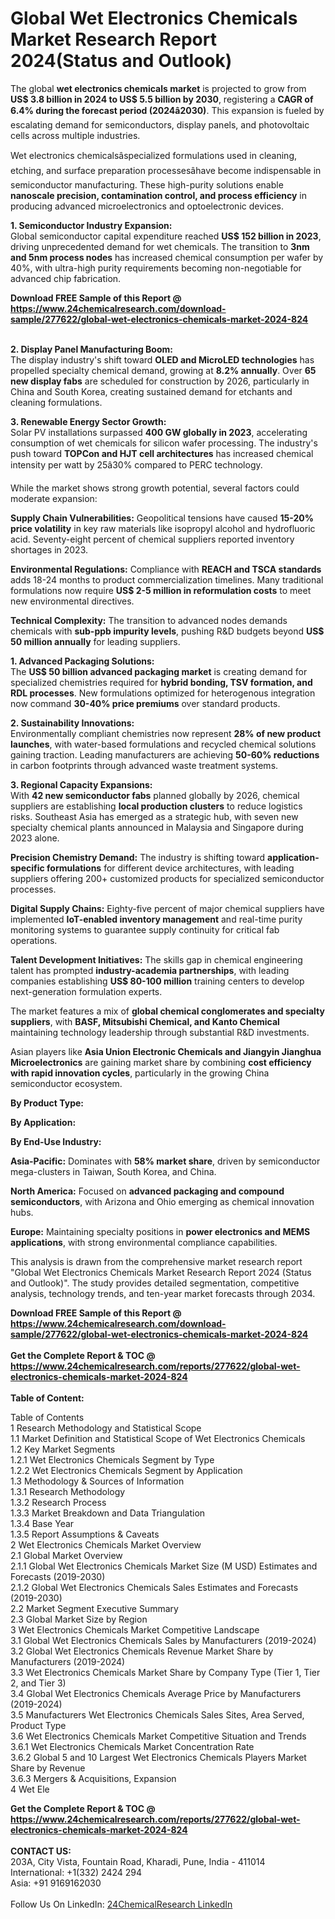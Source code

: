 <h1>Global Wet Electronics Chemicals Market Research Report 2024(Status and Outlook)</h1><p>The global <strong>wet electronics chemicals market</strong> is projected to grow from <strong>US$ 3.8 billion in 2024 to US$ 5.5 billion by 2030</strong>, registering a <strong>CAGR of 6.4% during the forecast period (2024â2030)</strong>. This expansion is fueled by escalating demand for semiconductors, display panels, and photovoltaic cells across multiple industries.</p><p>Wet electronics chemicalsâspecialized formulations used in cleaning, etching, and surface preparation processesâhave become indispensable in semiconductor manufacturing. These high-purity solutions enable <strong>nanoscale precision, contamination control, and process efficiency</strong> in producing advanced microelectronics and optoelectronic devices.</p><p><strong>1. Semiconductor Industry Expansion:</strong><br>
Global semiconductor capital expenditure reached <strong>US$ 152 billion in 2023</strong>, driving unprecedented demand for wet chemicals. The transition to <strong>3nm and 5nm process nodes</strong> has increased chemical consumption per wafer by 40%, with ultra-high purity requirements becoming non-negotiable for advanced chip fabrication.</p><div><b>Download FREE Sample of this Report @ 
            <a href="https://www.24chemicalresearch.com/download-sample/277622/global-wet-electronics-chemicals-market-2024-824">
            https://www.24chemicalresearch.com/download-sample/277622/global-wet-electronics-chemicals-market-2024-824</a></b></div><br><p><strong>2. Display Panel Manufacturing Boom:</strong><br>
The display industry's shift toward <strong>OLED and MicroLED technologies</strong> has propelled specialty chemical demand, growing at <strong>8.2% annually</strong>. Over <strong>65 new display fabs</strong> are scheduled for construction by 2026, particularly in China and South Korea, creating sustained demand for etchants and cleaning formulations.</p><p><strong>3. Renewable Energy Sector Growth:</strong><br>
Solar PV installations surpassed <strong>400 GW globally in 2023</strong>, accelerating consumption of wet chemicals for silicon wafer processing. The industry's push toward <strong>TOPCon and HJT cell architectures</strong> has increased chemical intensity per watt by 25â30% compared to PERC technology.</p><p>While the market shows strong growth potential, several factors could moderate expansion:</p><p><strong>Supply Chain Vulnerabilities:</strong> Geopolitical tensions have caused <strong>15-20% price volatility</strong> in key raw materials like isopropyl alcohol and hydrofluoric acid. Seventy-eight percent of chemical suppliers reported inventory shortages in 2023.</p><p><strong>Environmental Regulations:</strong> Compliance with <strong>REACH and TSCA standards</strong> adds 18-24 months to product commercialization timelines. Many traditional formulations now require <strong>US$ 2-5 million in reformulation costs</strong> to meet new environmental directives.</p><p><strong>Technical Complexity:</strong> The transition to advanced nodes demands chemicals with <strong>sub-ppb impurity levels</strong>, pushing R&amp;D budgets beyond <strong>US$ 50 million annually</strong> for leading suppliers.</p><p><strong>1. Advanced Packaging Solutions:</strong><br>
The <strong>US$ 50 billion advanced packaging market</strong> is creating demand for specialized chemistries required for <strong>hybrid bonding, TSV formation, and RDL processes</strong>. New formulations optimized for heterogenous integration now command <strong>30-40% price premiums</strong> over standard products.</p><p><strong>2. Sustainability Innovations:</strong><br>
Environmentally compliant chemistries now represent <strong>28% of new product launches</strong>, with water-based formulations and recycled chemical solutions gaining traction. Leading manufacturers are achieving <strong>50-60% reductions</strong> in carbon footprints through advanced waste treatment systems.</p><p><strong>3. Regional Capacity Expansions:</strong><br>
With <strong>42 new semiconductor fabs</strong> planned globally by 2026, chemical suppliers are establishing <strong>local production clusters</strong> to reduce logistics risks. Southeast Asia has emerged as a strategic hub, with seven new specialty chemical plants announced in Malaysia and Singapore during 2023 alone.</p><p><strong>Precision Chemistry Demand:</strong> The industry is shifting toward <strong>application-specific formulations</strong> for different device architectures, with leading suppliers offering 200+ customized products for specialized semiconductor processes.</p><p><strong>Digital Supply Chains:</strong> Eighty-five percent of major chemical suppliers have implemented <strong>IoT-enabled inventory management</strong> and real-time purity monitoring systems to guarantee supply continuity for critical fab operations.</p><p><strong>Talent Development Initiatives:</strong> The skills gap in chemical engineering talent has prompted <strong>industry-academia partnerships</strong>, with leading companies establishing <strong>US$ 80-100 million</strong> training centers to develop next-generation formulation experts.</p><p>The market features a mix of <strong>global chemical conglomerates and specialty suppliers</strong>, with <strong>BASF, Mitsubishi Chemical, and Kanto Chemical</strong> maintaining technology leadership through substantial R&amp;D investments.</p><p>Asian players like <strong>Asia Union Electronic Chemicals and Jiangyin Jianghua Microelectronics</strong> are gaining market share by combining <strong>cost efficiency with rapid innovation cycles</strong>, particularly in the growing China semiconductor ecosystem.</p><p><strong>By Product Type:</strong></p><p><strong>By Application:</strong></p><p><strong>By End-Use Industry:</strong></p><p><strong>Asia-Pacific:</strong> Dominates with <strong>58% market share</strong>, driven by semiconductor mega-clusters in Taiwan, South Korea, and China.</p><p><strong>North America:</strong> Focused on <strong>advanced packaging and compound semiconductors</strong>, with Arizona and Ohio emerging as chemical innovation hubs.</p><p><strong>Europe:</strong> Maintaining specialty positions in <strong>power electronics and MEMS applications</strong>, with strong environmental compliance capabilities.</p><p>This analysis is drawn from the comprehensive market research report "Global Wet Electronics Chemicals Market Research Report 2024 (Status and Outlook)". The study provides detailed segmentation, competitive analysis, technology trends, and ten-year market forecasts through 2034.</p><div><b>Download FREE Sample of this Report @ 
            <a href="https://www.24chemicalresearch.com/download-sample/277622/global-wet-electronics-chemicals-market-2024-824">
            https://www.24chemicalresearch.com/download-sample/277622/global-wet-electronics-chemicals-market-2024-824</a></b></div><br><div><b>Get the Complete Report & TOC @ 
            <a href="https://www.24chemicalresearch.com/reports/277622/global-wet-electronics-chemicals-market-2024-824">
            https://www.24chemicalresearch.com/reports/277622/global-wet-electronics-chemicals-market-2024-824</a></b></div><br>
            <b>Table of Content:</b><p>Table of Contents<br />
1 Research Methodology and Statistical Scope<br />
1.1 Market Definition and Statistical Scope of Wet Electronics Chemicals<br />
1.2 Key Market Segments<br />
1.2.1 Wet Electronics Chemicals Segment by Type<br />
1.2.2 Wet Electronics Chemicals Segment by Application<br />
1.3 Methodology & Sources of Information<br />
1.3.1 Research Methodology<br />
1.3.2 Research Process<br />
1.3.3 Market Breakdown and Data Triangulation<br />
1.3.4 Base Year<br />
1.3.5 Report Assumptions & Caveats<br />
2 Wet Electronics Chemicals Market Overview<br />
2.1 Global Market Overview<br />
2.1.1 Global Wet Electronics Chemicals Market Size (M USD) Estimates and Forecasts (2019-2030)<br />
2.1.2 Global Wet Electronics Chemicals Sales Estimates and Forecasts (2019-2030)<br />
2.2 Market Segment Executive Summary<br />
2.3 Global Market Size by Region<br />
3 Wet Electronics Chemicals Market Competitive Landscape<br />
3.1 Global Wet Electronics Chemicals Sales by Manufacturers (2019-2024)<br />
3.2 Global Wet Electronics Chemicals Revenue Market Share by Manufacturers (2019-2024)<br />
3.3 Wet Electronics Chemicals Market Share by Company Type (Tier 1, Tier 2, and Tier 3)<br />
3.4 Global Wet Electronics Chemicals Average Price by Manufacturers (2019-2024)<br />
3.5 Manufacturers Wet Electronics Chemicals Sales Sites, Area Served, Product Type<br />
3.6 Wet Electronics Chemicals Market Competitive Situation and Trends<br />
3.6.1 Wet Electronics Chemicals Market Concentration Rate<br />
3.6.2 Global 5 and 10 Largest Wet Electronics Chemicals Players Market Share by Revenue<br />
3.6.3 Mergers & Acquisitions, Expansion<br />
4 Wet Ele</p><div><b>Get the Complete Report & TOC @ 
            <a href="https://www.24chemicalresearch.com/reports/277622/global-wet-electronics-chemicals-market-2024-824">
            https://www.24chemicalresearch.com/reports/277622/global-wet-electronics-chemicals-market-2024-824</a></b></div><br><b>CONTACT US:</b><br>
            203A, City Vista, Fountain Road, Kharadi, Pune, India - 411014<br>
            International: +1(332) 2424 294<br>
            Asia: +91 9169162030 <br><br>
            Follow Us On LinkedIn: <a href="https://www.linkedin.com/company/24chemicalresearch/">24ChemicalResearch LinkedIn</a>